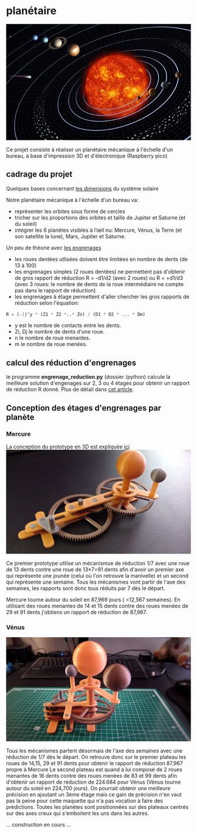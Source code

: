 # planétaire

![système solaire](_gitdoc/solar-system.jpg)

Ce projet consiste à réaliser un planétaire mécanique à l'échelle d'un bureau, à base d'impression 3D et d'électronique (Raspberry pico)

## cadrage du projet 

Quelques bases concernant [les dimensions](https://www.papsdroid.fr/post/planetaire) du système solaire

Notre planétaire mécanique à l'échelle d'un bureau va:
* représenter les orbites sous forme de cercles
* tricher sur les proportions des orbites et taille de Jupiter et Saturne (et du soleil)
* intégrer les 6 planètes visibles à l’œil nu: Mercure, Vénus, la Terre (et son satellite la lune), Mars, Jupiter et Saturne.

Un peu de théorie avec [les engrenages](https://www.papsdroid.fr/post/planetaire-engrenages)
* les roues dentées utlisées doivent être limitées en nombre de dents (de 13 à 100)
* les engrenages simples (2 roues dentées) ne permettent pas d'obtenir de gros rapport de réduction R = -d1/d2 (avec 2 roues) ou R = +d1/d3 (avec 3 roues: le nombre de dents de la roue intermédiaire ne compte pas dans le rapport de réduction)
* les engrenages à étage permettent d'aller chercher les gros rapports de réduction selon l'équation:

```python
R = (-1)^y * (Z1 * Z2 *..* Zn) / (D1 * D2 * ... * Dm)
```

* y est le nombre de contacts entre les dents.
* Zi, Dj le nombre de dents d'une roue.
* n le nombre de roue menantes.
* m le nombre de roue menées.


## calcul des réduction d'engrenages 

le programme **engrenage_reduction.py** (dossier /python) calcule la meilleure solution d'engenages sur 2, 3 ou 4 étages pour obtenir un rapport de réduction R donné. Plus de détail dans [cet article](https://www.papsdroid.fr/post/planetaire-calcul-engrenages).

## Conception des étages d'engrenages par planète

### Mercure
La conception du prototype en 3D est expliquée [ici](https://www.papsdroid.fr/post/mercure)
![Mercure](_gitdoc/Mercure.jpg)

Ce premier prototype utilise un mécanismue de réduction 1/7 avec une roue de 13 dents contre une roue de 13*7=91 dents afin d'avoir un premier axe qui représente une jounée (celui où l'on retrouve la manivelle) et un second qui représente une semaine. Tous les mécanismes vont partir de l'axe des semaines, les rapports sont donc tous réduits par 7 dès le départ.

Mercure tourne autour du soleil en 87,969 jours ( =12,567 semaines). En utilisant des roues menantes de 14  et 15 dents contre des roues menées de 29 et 91 dents j'obtiens un rapport de réduction de 87,967.


### Vénus
![Venus](_gitdoc/Venus.jpeg)

Tous les mécanismes partent désormais de l'axe des semaines avec une réduction de 1/7 dès le départ.
On retrouve donc sur le premier plateau les roues de 14,15, 29 et 91 dents pour obtenir le rapport de réduction 87,967 propre à Mercure 
Le second plateau est quand à lui composé de 2 roues menantes de 16 dents contre des roues menées de 83 et 99 dents afin d'obtenir un rapport de réduction de 224.684 pour Vénus (Vénus tourne autour du soleil en 224,700 jours). On pourrait obtenir une meilleure précision en ajoutant un 3ème étage mais ce gain de précision n'en vaut pas la peine pour cette maquette qui n'a pas vocation à faire des prédictions.
Toutes les planètes sont positionnées sur des plateaux centrés sur des axes creux qui s'emboitent les uns dans les autres.

... construction en cours ...

